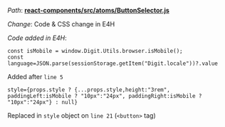 *Path*: <b><ins>react-components/src/atoms/ButtonSelector.js</b></ins>

*Change*: Code & CSS change in E4H

 *Code added in E4H*:   
 
```
const isMobile = window.Digit.Utils.browser.isMobile();
const language=JSON.parse(sessionStorage.getItem("Digit.locale"))?.value
```

Added after `line 5`
 
```
style={props.style ? {...props.style,height:"3rem", paddingLeft:isMobile ? "10px":"24px", paddingRight:isMobile ? "10px":"24px"} : null}
```

Replaced in `style` object on `line 21` (`<button>` tag)